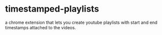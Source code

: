 # timestamped-playlists
a chrome extension that lets you create youtube playlists with start and end timestamps attached to the videos.
